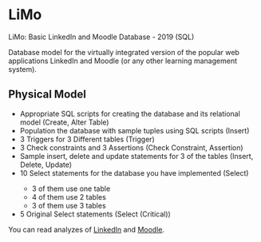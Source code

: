 # LiMo
<p>LiMo: Basic LinkedIn and Moodle Database - 2019 (SQL)</p>
<p>Database model for the virtually integrated version of the popular web applications LinkedIn and Moodle (or any other learning management system).</p>
<h2>Physical Model</h2>
<ul>
  <li>Appropriate SQL scripts for creating the database and its relational model (Create, Alter Table)</li>
  <li>Population the database with sample tuples using SQL scripts (Insert)</li>
  <li>3 Triggers for 3 Different tables (Trigger)</li>
  <li>3 Check constraints and 3 Assertions (Check Constraint, Assertion)</li>
  <li>Sample insert, delete and update statements for 3 of the tables (Insert, Delete, Update)</li>
  <li>10 Select statements for the database you have implemented (Select)</li>
  <ul>
    <li>3 of them use one table</li>
    <li>4 of them use 2 tables</li>
    <li>3 of them use 3 tables</li>
  </ul>
  <li>5 Original Select statements (Select (Critical))</li>
</ul>
<p>You can read analyzes of <a href="https://onursert.org/blog/linkedin.html">LinkedIn</a> and <a href="https://onursert.org/blog/moodle.html">Moodle</a>.</p>
